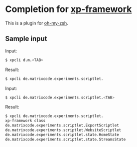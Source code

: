 # Completion for [xp-framework][xp]

This is a plugin for [oh-my-zsh][oh-my-zsh].

## Sample input

Input:

```sh
$ xpcli d.m.<TAB>
```

Result:

```sh
$ xpcli de.matrixcode.experiments.scriptlet.
```

Input:

```sh
$ xpcli de.matrixcode.experiments.scriptlet.<TAB>
```

Result:

```sh
$ xpcli de.matrixcode.experiments.scriptlet.
xp-framework class
de.matrixcode.experiments.scriptlet.ExportScriptlet
de.matrixcode.experiments.scriptlet.WebsiteScriptlet
de.matrixcode.experiments.scriptlet.state.HomeState
de.matrixcode.experiments.scriptlet.state.StreamsState
```


[xp]: http://xp-framework.net/ "xp-framework"
[oh-my-zsh]: https://github.com/robbyrussell/oh-my-zsh "A community-driven framework for managing your zsh configuration."

